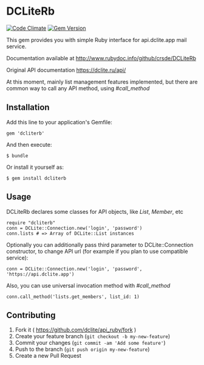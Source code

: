 # DCLiteRb

[![Code Climate](https://codeclimate.com/github/crsde/DCLiteRb/badges/gpa.svg)](https://codeclimate.com/github/crsde/DCLiteRb) [![Gem Version](https://badge.fury.io/rb/dcliterb.svg)](http://badge.fury.io/rb/dcliterb)

This gem provides you with simple Ruby interface for api.dclite.app mail service.

Documentation available at http://www.rubydoc.info/github/crsde/DCLiteRb

Original API documentation https://dclite.ru/api/

At this moment, mainly list management features implemented, but there are common way to call any API method, using *#call_method*

## Installation

Add this line to your application's Gemfile:

    gem 'dcliterb'

And then execute:

    $ bundle

Or install it yourself as:

    $ gem install dcliterb

## Usage

DCLiteRb declares some classes for API objects, like *List*, *Member*, etc

    require "dcliterb"
    conn = DCLite::Connection.new('login', 'password')
    conn.lists # => Array of DCLite::List instances

Optionally you can additionally pass third parameter to DCLite::Connection constructor, to change API url (for example if you plan to use compatible service):

    conn = DCLite::Connection.new('login', 'password', 'https://api.dclite.app')

Also, you can use universal invocation method with *#call_method*

    conn.call_method('lists.get_members', list_id: 1)

## Contributing
1. Fork it ( https://github.com/dclite/api_ruby/fork )
2. Create your feature branch (`git checkout -b my-new-feature`)
3. Commit your changes (`git commit -am 'Add some feature'`)
4. Push to the branch (`git push origin my-new-feature`)
5. Create a new Pull Request
